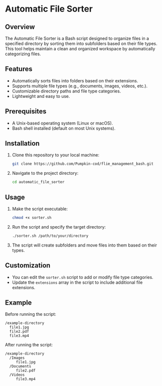 # Automatic File Sorter

## Overview

The Automatic File Sorter is a Bash script designed to organize files in a specified directory by sorting them into subfolders based on their file types. This tool helps maintain a clean and organized workspace by automatically categorizing files.

## Features

- Automatically sorts files into folders based on their extensions.
- Supports multiple file types (e.g., documents, images, videos, etc.).
- Customizable directory paths and file type categories.
- Lightweight and easy to use.

## Prerequisites

- A Unix-based operating system (Linux or macOS).
- Bash shell installed (default on most Unix systems).

## Installation

1. Clone this repository to your local machine:
    ```bash
    git clone https://github.com/Pumpkin-cod/flie_management_bash.git
    ```
2. Navigate to the project directory:
    ```bash
    cd automatic_file_sorter
    ```

## Usage

1. Make the script executable:
    ```bash
    chmod +x sorter.sh
    ```
2. Run the script and specify the target directory:
    ```bash
    ./sorter.sh /path/to/your/directory
    ```
3. The script will create subfolders and move files into them based on their types.

## Customization

- You can edit the `sorter.sh` script to add or modify file type categories.
- Update the `extensions` array in the script to include additional file extensions.

## Example

Before running the script:
```
/example-directory
  file1.jpg
  file2.pdf
  file3.mp4
```

After running the script:
```
/example-directory
  /Images
     file1.jpg
  /Documents
     file2.pdf
  /Videos
     file3.mp4
```

